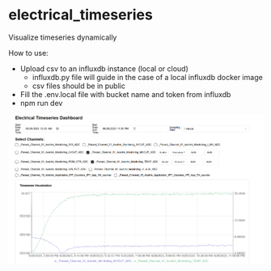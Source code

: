 # electrical_timeseries
Visualize timeseries dynamically

How to use:

- Upload csv to an influxdb instance (local or cloud)
    - influxdb.py file will guide in the case of a local influxdb docker image
    - csv files should be in public
- Fill the .env.local file with bucket name and token from influxdb
- npm run dev


![plot](./Screenshot.png)
